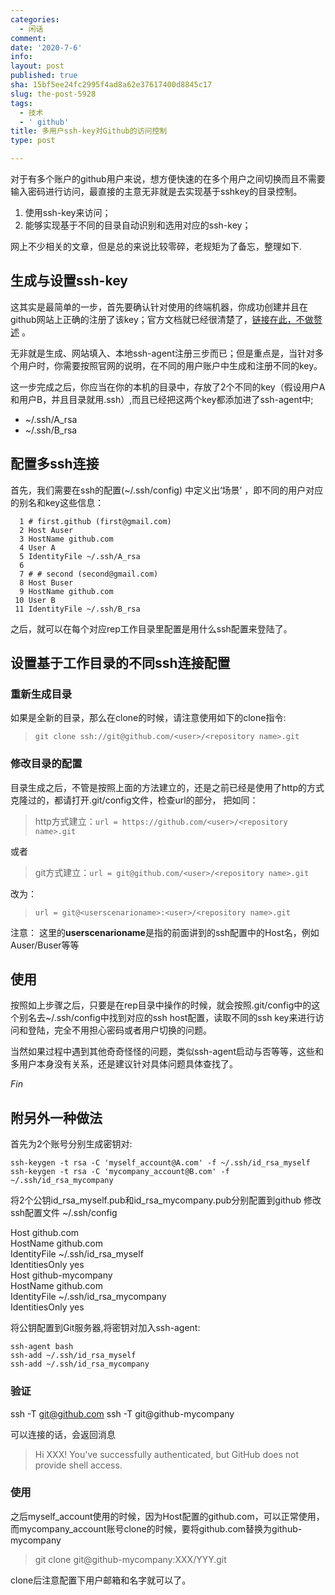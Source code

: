 ```yaml
---
categories:
  - 闲话
comment: 
date: '2020-7-6'
info: 
layout: post
published: true
sha: 15bf5ee24fc2995f4ad8a62e37617400d8845c17
slug: the-post-5928
tags:
  - 技术
  - ' github'
title: 多用户ssh-key对Github的访问控制
type: post

---
```

对于有多个账户的github用户来说，想方便快速的在多个用户之间切换而且不需要输入密码进行访问，最直接的主意无非就是去实现基于sshkey的目录控制。

1. 使用ssh-key来访问；
2. 能够实现基于不同的目录自动识别和选用对应的ssh-key；

网上不少相关的文章，但是总的来说比较零碎，老规矩为了备忘，整理如下.

## 生成与设置ssh-key

这其实是最简单的一步，首先要确认针对使用的终端机器，你成功创建并且在github网站上正确的注册了该key；官方文档就已经很清楚了，[链接在此，不做赘述](https://docs.github.com/en/github/authenticating-to-github/generating-a-new-ssh-key-and-adding-it-to-the-ssh-agent) 。

无非就是生成、网站填入、本地ssh-agent注册三步而已；但是重点是，当针对多个用户时，你需要按照官网的说明，在不同的用户账户中生成和注册不同的key。

这一步完成之后，你应当在你的本机的目录中，存放了2个不同的key（假设用户A和用户B，并且目录就用.ssh）,而且已经把这两个key都添加进了ssh-agent中;

- ~/.ssh/A_rsa
- ~/.ssh/B_rsa


## 配置多ssh连接

首先，我们需要在ssh的配置(~/.ssh/config) 中定义出‘场景’ ，即不同的用户对应的别名和key这些信息：

```
  1 # first.github (first@gmail.com)
  2 Host Auser
  3 HostName github.com
  4 User A
  5 IdentityFile ~/.ssh/A_rsa
  6
  7 # # second (second@gmail.com)
  8 Host Buser
  9 HostName github.com
 10 User B
 11 IdentityFile ~/.ssh/B_rsa
```
之后，就可以在每个对应rep工作目录里配置是用什么ssh配置来登陆了。

## 设置基于工作目录的不同ssh连接配置
### 重新生成目录
如果是全新的目录，那么在clone的时候，请注意使用如下的clone指令:

>`git clone ssh://git@github.com/<user>/<repository name>.git`

### 修改目录的配置

目录生成之后，不管是按照上面的方法建立的，还是之前已经是使用了http的方式克隆过的，都请打开.git/config文件，检查url的部分， 把如同：

> http方式建立：`url = https://github.com/<user>/<repository name>.git`

或者

> git方式建立：`url = git@github.com/<user>/<repository name>.git`

改为：

> `url = git@<userscenarioname>:<user>/<repository name>.git`

注意： 这里的**userscenarioname**是指的前面讲到的ssh配置中的Host名，例如Auser/Buser等等

## 使用

按照如上步骤之后，只要是在rep目录中操作的时候，就会按照.git/config中的这个别名去~/.ssh/config中找到对应的ssh host配置，读取不同的ssh key来进行访问和登陆，完全不用担心密码或者用户切换的问题。

当然如果过程中遇到其他奇奇怪怪的问题，类似ssh-agent启动与否等等，这些和多用户本身没有关系，还是建议针对具体问题具体查找了。

*Fin* 


## 附另外一种做法

首先为2个账号分别生成密钥对:
> 
    ssh-keygen -t rsa -C 'myself_account@A.com' -f ~/.ssh/id_rsa_myself
    ssh-keygen -t rsa -C 'mycompany_account@B.com' -f ~/.ssh/id_rsa_mycompany

将2个公钥id_rsa_myself.pub和id_rsa_mycompany.pub分别配置到github
修改ssh配置文件 ~/.ssh/config

>  
Host github.com    
        HostName github.com    
        IdentityFile ~/.ssh/id_rsa_myself  
        IdentitiesOnly yes  
Host github-mycompany  
        HostName github.com   
        IdentityFile ~/.ssh/id_rsa_mycompany  
        IdentitiesOnly yes 


将公钥配置到Git服务器,将密钥对加入ssh-agent:
> 
    ssh-agent bash
    ssh-add ~/.ssh/id_rsa_myself
    ssh-add ~/.ssh/id_rsa_mycompany


### 验证
>  
ssh -T git@github.com
ssh -T git@github-mycompany

可以连接的话，会返回消息
> Hi XXX! You've successfully authenticated, but GitHub does not provide shell access.

### 使用
之后myself_account使用的时候，因为Host配置的github.com，可以正常使用，而mycompany_account账号clone的时候，要将github.com替换为github-mycompany

> git clone git@github-mycompany:XXX/YYY.git

clone后注意配置下用户邮箱和名字就可以了。


